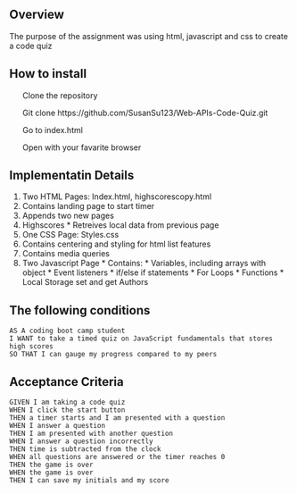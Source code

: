 ## Overview

The purpose of the assignment was using html, javascript and css to create a code quiz


## How to install

<ul> Clone the repository</ul>
<ul> Git clone https://github.com/SusanSu123/Web-APIs-Code-Quiz.git</ul>
<ul> Go to index.html</ul>
<ul> Open with your favarite browser</ul>


## Implementatin Details

1. Two HTML Pages: Index.html, highscorescopy.html
2. Contains landing page to start timer
3. Appends two new pages
4. Highscores * Retreives local data from previous page
5. One CSS Page: Styles.css
6. Contains centering and styling for html list features
7. Contains media queries
8. Two Javascript Page * Contains: * Variables, including arrays with object * Event listeners * if/else if statements * For Loops * Functions * Local Storage set and get
Authors

## The following conditions

```
AS A coding boot camp student
I WANT to take a timed quiz on JavaScript fundamentals that stores high scores
SO THAT I can gauge my progress compared to my peers
```

## Acceptance Criteria

```
GIVEN I am taking a code quiz
WHEN I click the start button
THEN a timer starts and I am presented with a question
WHEN I answer a question
THEN I am presented with another question
WHEN I answer a question incorrectly
THEN time is subtracted from the clock
WHEN all questions are answered or the timer reaches 0
THEN the game is over
WHEN the game is over
THEN I can save my initials and my score
```



